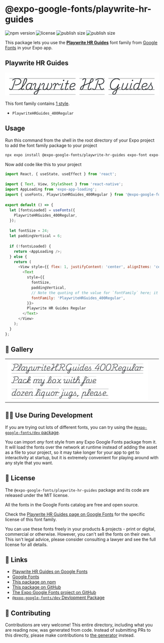 # @expo-google-fonts/playwrite-hr-guides

![npm version](https://flat.badgen.net/npm/v/@expo-google-fonts/playwrite-hr-guides)
![license](https://flat.badgen.net/github/license/expo/google-fonts)
![publish size](https://flat.badgen.net/packagephobia/install/@expo-google-fonts/playwrite-hr-guides)
![publish size](https://flat.badgen.net/packagephobia/publish/@expo-google-fonts/playwrite-hr-guides)

This package lets you use the [**Playwrite HR Guides**](https://fonts.google.com/specimen/Playwrite+HR+Guides) font family from [Google Fonts](https://fonts.google.com/) in your Expo app.

## Playwrite HR Guides

![Playwrite HR Guides](./font-family.png)

This font family contains [1 style](#-gallery).

- `PlaywriteHRGuides_400Regular`

## Usage

Run this command from the shell in the root directory of your Expo project to add the font family package to your project
```sh
npx expo install @expo-google-fonts/playwrite-hr-guides expo-font expo-app-loading
```

Now add code like this to your project
```js
import React, { useState, useEffect } from 'react';

import { Text, View, StyleSheet } from 'react-native';
import AppLoading from 'expo-app-loading';
import { useFonts, PlaywriteHRGuides_400Regular } from '@expo-google-fonts/playwrite-hr-guides';

export default () => {
  let [fontsLoaded] = useFonts({
    PlaywriteHRGuides_400Regular,
  });

  let fontSize = 24;
  let paddingVertical = 6;

  if (!fontsLoaded) {
    return <AppLoading />;
  } else {
    return (
      <View style={{ flex: 1, justifyContent: 'center', alignItems: 'center' }}>
        <Text
          style={{
            fontSize,
            paddingVertical,
            // Note the quoting of the value for `fontFamily` here; it expects a string!
            fontFamily: 'PlaywriteHRGuides_400Regular',
          }}>
          Playwrite HR Guides Regular
        </Text>
      </View>
    );
  }
};

```

## 🔡 Gallery


||||
|-|-|-|
|![PlaywriteHRGuides_400Regular](./PlaywriteHRGuides_400Regular.ttf.png)||||


## 👩‍💻 Use During Development

If you are trying out lots of different fonts, you can try using the [`@expo-google-fonts/dev` package](https://github.com/expo/google-fonts/tree/master/font-packages/dev#readme).

You can import *any* font style from any Expo Google Fonts package from it. It will load the fonts
over the network at runtime instead of adding the asset as a file to your project, so it may take longer
for your app to get to interactivity at startup, but it is extremely convenient
for playing around with any style that you want.

## 📖 License

The `@expo-google-fonts/playwrite-hr-guides` package and its code are released under the MIT license.

All the fonts in the Google Fonts catalog are free and open source.

Check the [Playwrite HR Guides page on Google Fonts](https://fonts.google.com/specimen/Playwrite+HR+Guides) for the specific license of this font family.

You can use these fonts freely in your products & projects - print or digital, commercial or otherwise. However, you can't sell the fonts on their own. This isn't legal advice, please consider consulting a lawyer and see the full license for all details.

## 🔗 Links

- [Playwrite HR Guides on Google Fonts](https://fonts.google.com/specimen/Playwrite+HR+Guides)
- [Google Fonts](https://fonts.google.com/)
- [This package on npm](https://www.npmjs.com/package/@expo-google-fonts/playwrite-hr-guides)
- [This package on GitHub](https://github.com/expo/google-fonts/tree/master/font-packages/playwrite-hr-guides)
- [The Expo Google Fonts project on GitHub](https://github.com/expo/google-fonts)
- [`@expo-google-fonts/dev` Devlopment Package](https://github.com/expo/google-fonts/tree/master/font-packages/dev)

## 🤝 Contributing

Contributions are very welcome! This entire directory, including what you are reading now, was generated from code. Instead of submitting PRs to this directly, please make contributions to [the generator](https://github.com/expo/google-fonts/tree/master/packages/generator) instead.
